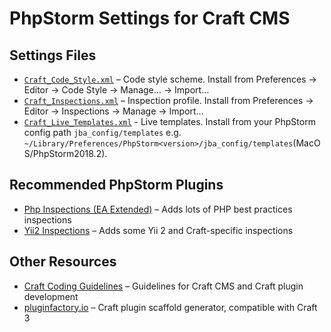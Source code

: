 PhpStorm Settings for Craft CMS
===============================

## Settings Files

- [`Craft_Code_Style.xml`](Craft_Code_Style.xml) – Code style scheme. Install from Preferences → Editor → Code Style → Manage… → Import…
- [`Craft_Inspections.xml`](Craft_Inspections.xml) – Inspection profile. Install from Preferences → Editor → Inspections → Manage → Import…
- [`Craft_Live_Templates.xml`](Craft_Live_Templates.xml) - Live templates. Install from your PhpStorm config path `jba_config/templates` e.g. `~/Library/Preferences/PhpStorm<version>/jba_config/templates`(MacOS/PhpStorm2018.2).

## Recommended PhpStorm Plugins

- [Php Inspections (EA Extended)](https://plugins.jetbrains.com/idea/plugin/7622-php-inspections-ea-extended-) – Adds lots of PHP best practices inspections
- [Yii2 Inspections](https://plugins.jetbrains.com/idea/plugin/9400-yii2-inspections) – Adds some Yii 2 and Craft-specific inspections

## Other Resources

- [Craft Coding Guidelines](https://docs.craftcms.com/v3/coding-guidelines.html) – Guidelines for Craft CMS and Craft plugin development
- [pluginfactory.io](https://pluginfactory.io/) – Craft plugin scaffold generator, compatible with Craft 3

